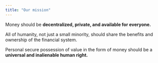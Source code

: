 ```yaml
---
title: "Our mission"
---
```


Money should be __decentralized, private, and available 
for everyone.__

All of humanity, not just a small minority, should 
share the benefits and ownership of the financial system. 

Personal secure possession of value in the form of money should be a __universal and inalienable human right.__